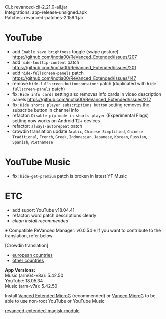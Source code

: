 CLI: revanced-cli-2.21.0-all.jar  
Integrations: app-release-unsigned.apk  
Patches: revanced-patches-2.159.1.jar  

YouTube
==
- add `Enable save brightness` toggle (swipe gesture) https://github.com/inotia00/ReVanced_Extended/issues/207
- add `hide-tooltip-content` patch https://github.com/inotia00/ReVanced_Extended/issues/201
- add `hide-fullscreen-panels` patch https://github.com/inotia00/ReVanced_Extended/issues/147
- remove `hide-fullscreen-buttoncontainer` patch (duplicated with `hide-fullscreen-panels` patch)
- fix: `Hide info cards` setting also removes info cards in video description panels https://github.com/inotia00/ReVanced_Extended/issues/212
- fix: `Hide shorts player subscriptions button` setting removes the subscribe button in channel info
- refactor: `Disable pip mode in shorts player` (Experimental Flags) setting now works on Android 12+ devices
- refactor: `always-autorepeat` patch
- crowdin translation update
`Arabic`, `Chinese Simplified`, `Chinese Traditional`, `French`, `Greek`, `Indonesian`, `Japanese`, `Korean`, `Russian`, `Spanish`, `Vietnamese`

YouTube Music
==
- fix: `hide-get-premium` patch is broken in latest YT Music

ETC
==
- add suport YouTube v18.04.41
- refactor: word patch descriptions clearly
- _clean install recommended_

※ Compatible ReVanced Manager: v0.0.54
※ If you want to contribute to the translation, refer below

[Crowdin translation]
- [european countries](https://crowdin.com/project/revancedextendedeu)
- [other countries](https://crowdin.com/project/revancedextended)
  
**App Versions:**  
Music (arm64-v8a): 5.42.50  
YouTube: 18.05.34  
Music (arm-v7a): 5.42.50  

Install [Vanced Extended MicroG](https://github.com/inotia00/VancedMicroG/releases) (recommended) or [Vanced MicroG](https://github.com/TeamVanced/VancedMicroG/releases) to be able to use non-root YouTube or YouTube Music  

[revanced-extended-magisk-module](https://github.com/MatadorProBr/revanced-extended-magisk-module)  
